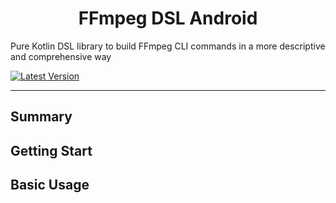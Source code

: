 <div align="center">
    <h1>FFmpeg DSL Android</h1>
</div>

Pure Kotlin DSL library to build FFmpeg CLI commands in a more descriptive and comprehensive way

[![Latest Version](https://img.shields.io/badge/Latest_Version-0.1-green.svg)](https://google.com)

---

## Summary

## Getting Start

## Basic Usage
